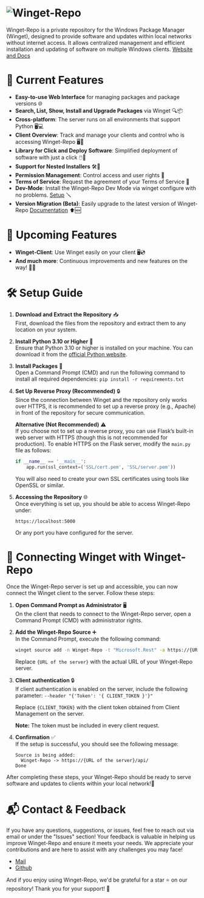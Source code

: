 
# ![Winget-Repo](https://winget-repo.io/wp-content/uploads/2025/07/logo-e1752093406888.png)

Winget-Repo is a private repository for the Windows Package Manager (Winget), designed to provide software and updates within local networks without internet access. It allows centralized management and efficient installation and updating of software on multiple Windows clients. [Website and Docs](https://winget-repo.io/)


# 🌟 Current Features

- **Easy-to-use Web Interface** for managing packages and package versions 🌐
- **Search, List, Show, Install and Upgrade Packages** via Winget 🔍📦
- **Cross-platform**: The server runs on all environments that support Python 🖥️💻
- **Client Overview**: Track and manage your clients and control who is accessing Winget-Repo 🖥️👀
- **Library for Click and Deploy Software**: Simplified deployment of software with just a click 🖱️📲
- **Support for Nested Installers** 🛠️🔄
- **Permission Management**: Control access and user rights 🔐
- **Terms of Service**: Request the agreement of your Terms of Service 📑
- **Dev-Mode**: Install the Winget-Repo Dev Mode via winget configure with no problems. [Setup](https://github.com/dev-fYnn/Winget-Repo/blob/master/Docs/Dev-Mode.md) 🪛
- **Version Migration (Beta)**: Easily upgrade to the latest version of Winget-Repo [Documentation](https://github.com/dev-fYnn/Winget-Repo/blob/master/Docs/Upgrade_Winget-Repo.md) ⬆️🆕

# 🚀 Upcoming Features
- **Winget-Client**: Use Winget easily on your client 🖥️💿
- **And much more**: Continuous improvements and new features on the way! 🌱✨

# 🛠️ Setup Guide

1. **Download and Extract the Repository** 📥  
   First, download the files from the repository and extract them to any location on your system.

2. **Install Python 3.10 or Higher** 🐍  
   Ensure that Python 3.10 or higher is installed on your machine. You can download it from the [official Python website](https://www.python.org/downloads/).

3. **Install Packages** 🔌  
   Open a Command Prompt (CMD) and run the following command to install all required dependencies: ```pip install -r requirements.txt```

4. **Set Up Reverse Proxy (Recommended)** 🔒  
   Since the connection between Winget and the repository only works over HTTPS, it is recommended to set up a reverse proxy (e.g., Apache) in front of the repository for secure communication.

   **Alternative (Not Recommended)** ⚠️  
   If you choose not to set up a reverse proxy, you can use Flask’s built-in web server with HTTPS (though this is not recommended for production). To enable HTTPS on the Flask server, modify the `main.py` file as follows:
   ```python
   if __name__ == '__main__':
       app.run(ssl_context=('SSL/cert.pem', 'SSL/server.pem'))
   ```
   You will also need to create your own SSL certificates using tools like OpenSSL or similar.

6. **Accessing the Repository** 🌐  
   Once everything is set up, you should be able to access Winget-Repo under:
   ```
   https://localhost:5000
   ```
   Or any port you have configured for the server.

# 🔗 Connecting Winget with Winget-Repo

Once the Winget-Repo server is set up and accessible, you can now connect the Winget client to the server. Follow these steps:

1. **Open Command Prompt as Administrator** 🖥️  
   On the client that needs to connect to the Winget-Repo server, open a Command Prompt (CMD) with administrator rights.

2. **Add the Winget-Repo Source** ➕  
   In the Command Prompt, execute the following command:
   ```bash
   winget source add -n Winget-Repo -t "Microsoft.Rest" -a https://{URL of the server}/api/
   ```
   Replace `{URL of the server}` with the actual URL of your Winget-Repo server.

3. **Client authentication** 🔒  
   If client authentication is enabled on the server, include the following parameter: `--header "{'Token': '{ CLIENT_TOKEN }'}"`

   Replace `{CLIENT_TOKEN}` with the client token obtained from Client Management on the server.

   **Note:** The token must be included in every client request.

4. **Confirmation** ✅  
   If the setup is successful, you should see the following message:
   ```
   Source is being added:
     Winget-Repo -> https://{URL of the server}/api/
   Done
   ```

After completing these steps, your Winget-Repo should be ready to serve software and updates to clients within your local network!🎉

# 📬 Contact & Feedback
If you have any questions, suggestions, or issues, feel free to reach out via email or under the "Issues" section! Your feedback is valuable in helping us improve Winget-Repo and ensure it meets your needs. We appreciate your contributions and are here to assist with any challenges you may face!
- [Mail](mailto:support@winget-repo.io)
- [Github](https://github.com/dev-fYnn/Winget-Repo/issues)

And if you enjoy using Winget-Repo, we'd be grateful for a star ⭐ on our repository! Thank you for your support! 🙏
